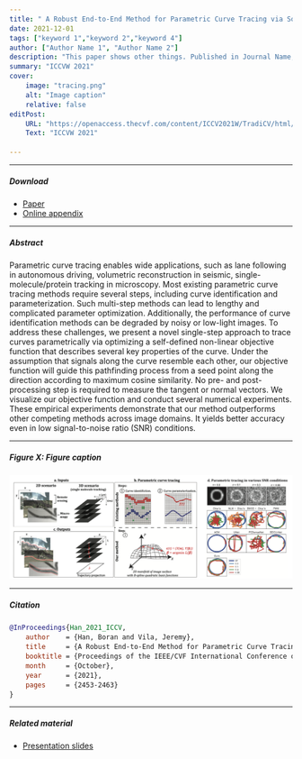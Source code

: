 ```yaml
---
title: " A Robust End-to-End Method for Parametric Curve Tracing via Soft Cosine-Similarity-Based Objective Function" 
date: 2021-12-01
tags: ["keyword 1","keyword 2","keyword 4"]
author: ["Author Name 1", "Author Name 2"]
description: "This paper shows other things. Published in Journal Name, 2015." 
summary: "ICCVW 2021" 
cover:
    image: "tracing.png"
    alt: "Image caption"
    relative: false
editPost:
    URL: "https://openaccess.thecvf.com/content/ICCV2021W/TradiCV/html/Han_A_Robust_End-to-End_Method_for_Parametric_Curve_Tracing_via_Soft_ICCVW_2021_paper.html"
    Text: "ICCVW 2021"

---
```


---

##### Download

+ [Paper](https://openaccess.thecvf.com/content/ICCV2021W/TradiCV/papers/Han_A_Robust_End-to-End_Method_for_Parametric_Curve_Tracing_via_Soft_ICCVW_2021_paper.pdf)
+ [Online appendix](https://openaccess.thecvf.com/content/ICCV2021W/TradiCV/supplemental/Han_A_Robust_End-to-End_ICCVW_2021_supplemental.pdf)

---

##### Abstract

Parametric curve tracing enables wide applications, such as lane following in autonomous driving, volumetric reconstruction in seismic, single-molecule/protein tracking in microscopy. Most existing parametric curve tracing methods require several steps, including curve identification and parameterization. Such multi-step methods can lead to lengthy and complicated parameter optimization. Additionally, the performance of curve identification methods can be degraded by noisy or low-light images. To address these challenges, we present a novel single-step approach to trace curves parametrically via optimizing a self-defined non-linear objective function that describes several key properties of the curve. Under the assumption that signals along the curve resemble each other, our objective function will guide this pathfinding process from a seed point along the direction according to maximum cosine similarity. No pre- and post-processing step is required to measure the tangent or normal vectors. We visualize our objective function and conduct several numerical experiments. These empirical experiments demonstrate that our method outperforms other competing methods across image domains. It yields better accuracy even in low signal-to-noise ratio (SNR) conditions. 

---

##### Figure X: Figure caption

![](tracing.png)

---

##### Citation


```BibTeX
@InProceedings{Han_2021_ICCV,
    author    = {Han, Boran and Vila, Jeremy},
    title     = {A Robust End-to-End Method for Parametric Curve Tracing via Soft Cosine-Similarity-Based Objective Function},
    booktitle = {Proceedings of the IEEE/CVF International Conference on Computer Vision (ICCV) Workshops},
    month     = {October},
    year      = {2021},
    pages     = {2453-2463}
}
```

---

##### Related material

+ [Presentation slides](presentation2.pdf)

